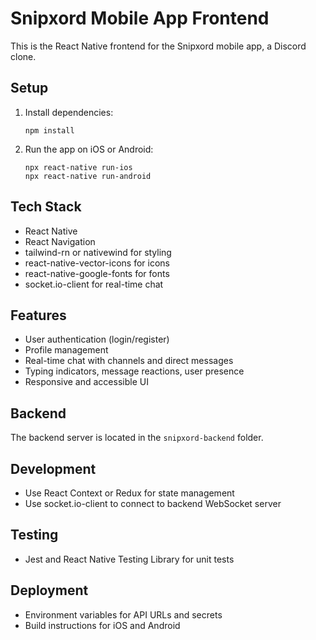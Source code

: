 # Snipxord Mobile App Frontend

This is the React Native frontend for the Snipxord mobile app, a Discord clone.

## Setup

1. Install dependencies:
   ```
   npm install
   ```
2. Run the app on iOS or Android:
   ```
   npx react-native run-ios
   npx react-native run-android
   ```

## Tech Stack

- React Native
- React Navigation
- tailwind-rn or nativewind for styling
- react-native-vector-icons for icons
- react-native-google-fonts for fonts
- socket.io-client for real-time chat

## Features

- User authentication (login/register)
- Profile management
- Real-time chat with channels and direct messages
- Typing indicators, message reactions, user presence
- Responsive and accessible UI

## Backend

The backend server is located in the `snipxord-backend` folder.

## Development

- Use React Context or Redux for state management
- Use socket.io-client to connect to backend WebSocket server

## Testing

- Jest and React Native Testing Library for unit tests

## Deployment

- Environment variables for API URLs and secrets
- Build instructions for iOS and Android
